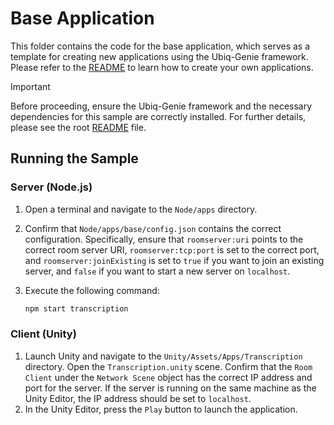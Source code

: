# Base Application

This folder contains the code for the base application, which serves as a template for creating new applications using the Ubiq-Genie framework. Please refer to the [README](../README.md) to learn how to create your own applications.

> [!IMPORTANT]
> Before proceeding, ensure the Ubiq-Genie framework and the necessary dependencies for this sample are correctly installed. For further details, please see the root [README](../../README.md) file.

## Running the Sample

### Server (Node.js)

1. Open a terminal and navigate to the `Node/apps` directory.
2. Confirm that `Node/apps/base/config.json` contains the correct configuration. Specifically, ensure that `roomserver:uri` points to the correct room server URI, `roomserver:tcp:port` is set to the correct port, and `roomserver:joinExisting` is set to `true` if you want to join an existing server, and `false` if you want to start a new server on `localhost`.
3. Execute the following command:

    ```bash
    npm start transcription
    ```

### Client (Unity)

1. Launch Unity and navigate to the `Unity/Assets/Apps/Transcription` directory. Open the `Transcription.unity` scene. Confirm that the `Room Client` under the `Network Scene` object has the correct IP address and port for the server. If the server is running on the same machine as the Unity Editor, the IP address should be set to `localhost`.
2. In the Unity Editor, press the `Play` button to launch the application.
